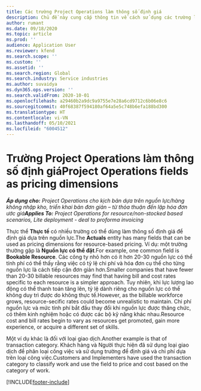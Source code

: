 ```yaml
---
title: Các trường Project Operations làm thông số định giá
description: Chủ đề này cung cấp thông tin về cách sử dụng các trường làm tham số giá trong Dynamics 365 Project Operations.
author: rumant
ms.date: 09/18/2020
ms.topic: article
ms.prod: ''
audience: Application User
ms.reviewer: kfend
ms.search.scope: ''
ms.custom: ''
ms.assetid: ''
ms.search.region: Global
ms.search.industry: Service industries
ms.author: suvaidya
ms.dyn365.ops.version: ''
ms.search.validFrom: 2020-10-01
ms.openlocfilehash: a29460b2a9dc9a9755e7e28a6cd9712c6b06e8c6
ms.sourcegitcommit: 40f68387f594180af64a5e5c748b6efa188bd300
ms.translationtype: HT
ms.contentlocale: vi-VN
ms.lasthandoff: 05/10/2021
ms.locfileid: "6004512"
---
```

# <a name="project-operations-fields-as-pricing-dimensions"></a><span data-ttu-id="93737-103">Trường Project Operations làm thông số định giá</span><span class="sxs-lookup"><span data-stu-id="93737-103">Project Operations fields as pricing dimensions</span></span>

<span data-ttu-id="93737-104">_**Áp dụng cho:** Project Operations cho kịch bản dựa trên nguồn lực/hàng không nhập kho, triển khai bản đơn giản – từ thỏa thuận đến lập hóa đơn ước giá_</span><span class="sxs-lookup"><span data-stu-id="93737-104">_**Applies To:** Project Operations for resource/non-stocked based scenarios, Lite deployment - deal to proforma invoicing_</span></span>

<span data-ttu-id="93737-105">Thực thể **Thực tế** có nhiều trường có thể dùng làm thông số định giá để định giá dựa trên nguồn lực.</span><span class="sxs-lookup"><span data-stu-id="93737-105">The **Actuals** entity has many fields that can be used as pricing dimensions for resource-based pricing.</span></span> <span data-ttu-id="93737-106">Ví dụ: một trường thường gặp là **Nguồn lực có thể đặt**.</span><span class="sxs-lookup"><span data-stu-id="93737-106">For example, one common field is **Bookable Resource**.</span></span> <span data-ttu-id="93737-107">Các công ty nhỏ hơn có ít hơn 20-30 nguồn lực có thể tính phí có thể thấy rằng việc có tỷ lệ chi phí và hóa đơn cụ thể cho từng nguồn lực là cách tiếp cận đơn giản hơn.</span><span class="sxs-lookup"><span data-stu-id="93737-107">Smaller companies that have fewer than 20-30 billable resources may find that having bill and cost rates specific to each resource is a simpler approach.</span></span> <span data-ttu-id="93737-108">Tuy nhiên, khi lực lượng lao động có thể thanh toán tăng lên, tỷ lệ dành riêng cho nguồn lực có thể không duy trì được do không thực tế.</span><span class="sxs-lookup"><span data-stu-id="93737-108">However, as the billable workforce grows, resource-secific rates could become unrealistic to maintain.</span></span> <span data-ttu-id="93737-109">Chi phí nguồn lực và mức tính phí bắt đầu thay đổi khi nguồn lực được thăng chức, có thêm kinh nghiệm hoặc có được các bộ kỹ năng khác nhau.</span><span class="sxs-lookup"><span data-stu-id="93737-109">Resource cost and bill rates begin to vary as resources get promoted, gain more experience, or acquire a different set of skills.</span></span> 

<span data-ttu-id="93737-110">Một ví dụ khác là đối với loại giao dịch.</span><span class="sxs-lookup"><span data-stu-id="93737-110">Another example is that of transaction category.</span></span> <span data-ttu-id="93737-111">Khách hàng và Người thực hiện đã sử dụng loại giao dịch để phân loại công việc và sử dụng trường để định giá và chi phí dựa trên loại công việc.</span><span class="sxs-lookup"><span data-stu-id="93737-111">Customers and Implementers have used the transaction category to classify work and use the field to price and cost based on the category of work.</span></span>


[!INCLUDE[footer-include](../includes/footer-banner.md)]